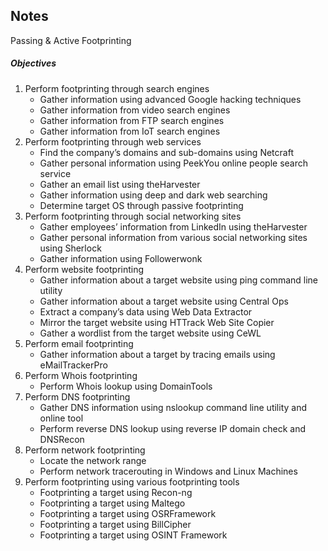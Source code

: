 ## Notes

Passing & Active Footprinting
##### Objectives

1. Perform footprinting through search engines
    - Gather information using advanced Google hacking techniques
    - Gather information from video search engines
    - Gather information from FTP search engines
    - Gather information from IoT search engines
2. Perform footprinting through web services
    - Find the company’s domains and sub-domains using Netcraft
    - Gather personal information using PeekYou online people search service
    - Gather an email list using theHarvester
    - Gather information using deep and dark web searching
    - Determine target OS through passive footprinting
3. Perform footprinting through social networking sites
    - Gather employees’ information from LinkedIn using theHarvester
    - Gather personal information from various social networking sites using Sherlock
    - Gather information using Followerwonk
4. Perform website footprinting
    - Gather information about a target website using ping command line utility
    - Gather information about a target website using Central Ops
    - Extract a company’s data using Web Data Extractor
    - Mirror the target website using HTTrack Web Site Copier
    - Gather a wordlist from the target website using CeWL
5. Perform email footprinting
    - Gather information about a target by tracing emails using eMailTrackerPro
6. Perform Whois footprinting
    - Perform Whois lookup using DomainTools
7. Perform DNS footprinting
    - Gather DNS information using nslookup command line utility and online tool
    - Perform reverse DNS lookup using reverse IP domain check and DNSRecon
8. Perform network footprinting
    - Locate the network range
    - Perform network tracerouting in Windows and Linux Machines
9. Perform footprinting using various footprinting tools
    - Footprinting a target using Recon-ng
    - Footprinting a target using Maltego
    - Footprinting a target using OSRFramework
    - Footprinting a target using BillCipher
    - Footprinting a target using OSINT Framework